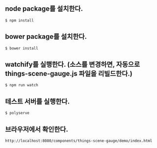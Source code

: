 ## node package를 설치한다.
```$ npm install```

## bower package를 설치한다.
```$ bower install```

## watchify를 실행한다. (소스를 변경하면, 자동으로 things-scene-gauge.js 파일을 리빌드한다.)
```$ npm run watch```

## 테스트 서버를 실행한다.
```$ polyserve```

## 브라우저에서 확인한다.
```http://localhost:8080/components/things-scene-gauge/demo/index.html```
